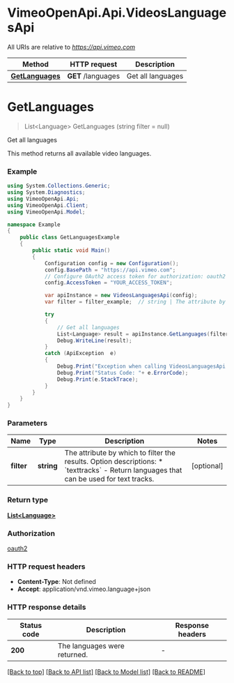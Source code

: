 # VimeoOpenApi.Api.VideosLanguagesApi

All URIs are relative to *https://api.vimeo.com*

Method | HTTP request | Description
------------- | ------------- | -------------
[**GetLanguages**](VideosLanguagesApi.md#getlanguages) | **GET** /languages | Get all languages


<a name="getlanguages"></a>
# **GetLanguages**
> List&lt;Language&gt; GetLanguages (string filter = null)

Get all languages

This method returns all available video languages.

### Example
```csharp
using System.Collections.Generic;
using System.Diagnostics;
using VimeoOpenApi.Api;
using VimeoOpenApi.Client;
using VimeoOpenApi.Model;

namespace Example
{
    public class GetLanguagesExample
    {
        public static void Main()
        {
            Configuration config = new Configuration();
            config.BasePath = "https://api.vimeo.com";
            // Configure OAuth2 access token for authorization: oauth2
            config.AccessToken = "YOUR_ACCESS_TOKEN";

            var apiInstance = new VideosLanguagesApi(config);
            var filter = filter_example;  // string | The attribute by which to filter the results.  Option descriptions:  * `texttracks` - Return languages that can be used for text tracks.  (optional) 

            try
            {
                // Get all languages
                List<Language> result = apiInstance.GetLanguages(filter);
                Debug.WriteLine(result);
            }
            catch (ApiException  e)
            {
                Debug.Print("Exception when calling VideosLanguagesApi.GetLanguages: " + e.Message );
                Debug.Print("Status Code: "+ e.ErrorCode);
                Debug.Print(e.StackTrace);
            }
        }
    }
}
```

### Parameters

Name | Type | Description  | Notes
------------- | ------------- | ------------- | -------------
 **filter** | **string**| The attribute by which to filter the results.  Option descriptions:  * &#x60;texttracks&#x60; - Return languages that can be used for text tracks.  | [optional] 

### Return type

[**List&lt;Language&gt;**](Language.md)

### Authorization

[oauth2](../README.md#oauth2)

### HTTP request headers

 - **Content-Type**: Not defined
 - **Accept**: application/vnd.vimeo.language+json

### HTTP response details
| Status code | Description | Response headers |
|-------------|-------------|------------------|
| **200** | The languages were returned. |  -  |

[[Back to top]](#) [[Back to API list]](../README.md#documentation-for-api-endpoints) [[Back to Model list]](../README.md#documentation-for-models) [[Back to README]](../README.md)

